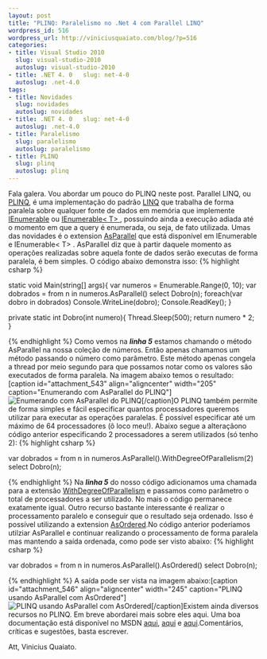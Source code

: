 ```yaml
--- 
layout: post
title: "PLINQ: Paralelismo no .Net 4 com Parallel LINQ"
wordpress_id: 516
wordpress_url: http://viniciusquaiato.com/blog/?p=516
categories: 
- title: Visual Studio 2010
  slug: visual-studio-2010
  autoslug: visual-studio-2010
- title: .NET 4. 0   slug: net-4-0
  autoslug: .net-4.0
tags: 
- title: Novidades
  slug: novidades
  autoslug: novidades
- title: .NET 4. 0   slug: net-4-0
  autoslug: .net-4.0
- title: Paralelismo
  slug: paralelismo
  autoslug: paralelismo
- title: PLINQ
  slug: plinq
  autoslug: plinq
---
```

Fala galera. Vou abordar um pouco do PLINQ neste post. Parallel LINQ, ou [PLINQ](http://msdn.microsoft.com/en-us/magazine/cc163329.aspx), é uma implementação do padrão [LINQ](http://msdn.microsoft.com/en-us/netframework/aa904594.aspx) que trabalha de forma paralela sobre qualquer fonte de dados em memória que implemente [IEnumerable](http://msdn.microsoft.com/en-us/library/system.collections.ienumerable.aspx) ou [IEnumerable&lt;
    T&gt;
    ](http://msdn.microsoft.com/en-us/library/9eekhta0.aspx), possuindo ainda a execução adiada até o momento em que a query é enumerada, ou seja, de fato utilizada. Umas das novidades é o extension [AsParallel](http://msdn.microsoft.com/en-us/library/system.linq.parallelenumerable.asparallel%28VS.100%29.aspx) que está disponível em IEnumerable e IEnumerable&lt;
    T&gt;
    . AsParallel diz que à partir daquele momento as operações realizadas sobre aquela fonte de dados serão executas de forma paralela, é bem simples. O código abaixo demonstra isso:
{% highlight csharp %}

static void Main(string[] args){
var numeros = Enumerable.Range(0, 10);
var dobrados = from n in numeros.AsParallel()                   select Dobro(n);
foreach(var dobro in dobrados)        Console.WriteLine(dobro);
    Console.ReadKey();
    }


private 
static int Dobro(int numero){    Thread.Sleep(500);
return numero * 2;
    }

{% endhighlight %}
Como vemos na **_linha 5_** estamos chamando o método AsParallel na nossa coleção de números. Então apenas chamamos um método passando o número como parâmetro. Este método apenas congela a thread por meio segundo para que possamos notar como os valores são executados de forma paralela. Na imagem abaixo temos o resultado:[caption id="attachment_543" align="aligncenter" width="205" caption="Enumerando com AsParallel do PLINQ"]![Enumerando com AsParallel do PLINQ](http://viniciusquaiato.com/images_posts/Enumerando-com-AsParallel.jpg "Enumerando com AsParallel do PLINQ")[/caption]O PLINQ também permite de forma simples e fácil especificar quantos processadores queremos utilizar para executar as operações paralelas. É possível especificar até um máximo de 64 processadores (ô loco meu!). Abaixo segue a alteraçãono código anterior especificando 2 processadores a serem utilizados (só tenho 2):
{% highlight csharp %}

var dobrados = from n in numeros.AsParallel().WithDegreeOfParallelism(2)                   select Dobro(n);
    
{% endhighlight %}
Na **_linha 5_** do nosso código adicionamos uma chamada para a extensão [WithDegreeOfParallelism](http://msdn.microsoft.com/en-us/library/dd383719%28VS.100%29.aspx) e passamos como parâmetro o total de processadores a ser utilizado. No mais o código permanece exatamente igual. Outro recurso bastante interessante é realizar o processamento paralelo e conseguir que o resultado seja ordenado. Isso é possível utilizando a extension [AsOrdered](http://msdn.microsoft.com/en-us/library/dd642142%28VS.100%29.aspx).No código anterior poderíamos utilziar AsParallel e continuar realizando o processamento de forma paralela mas mantendo a saída ordenada, como pode ser visto abaixo:
{% highlight csharp %}

var dobrados = from n in numeros.AsParallel().AsOrdered()                   select Dobro(n);
    
{% endhighlight %}
A saída pode ser vista na imagem abaixo:[caption id="attachment_546" align="aligncenter" width="245" caption="PLINQ usando AsParallel com AsOrdered"]![PLINQ usando AsParallel com AsOrdered](http://viniciusquaiato.com/images_posts/AsParallel-com-AsOrdered.jpg "PLINQ usando AsParallel com AsOrdered")[/caption]Existem ainda diversos recursos no PLINQ. Em breve abordarei mais sobre eles aqui. Uma boa documentação está disponível no MSDN [aqui](http://msdn.microsoft.com/en-us/library/dd997425%28VS.100%29.aspx), [aqui](http://msdn.microsoft.com/en-us/library/dd537608%28VS.100%29.aspx) e [aqui](http://msdn.microsoft.com/pt-br/vstudio/dd441784%28en-us%29.aspx#Parallel).Comentários, críticas e sugestões, basta escrever.

Att,
Vinicius Quaiato.
